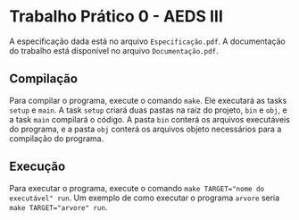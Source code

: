 # Trabalho Prático 0 - AEDS III

A especificação dada está no arquivo `Especificação.pdf`. A documentação do trabalho está disponível no arquivo `Documentação.pdf`.

## Compilação

Para compilar o programa, execute o comando `make`. Ele executará as tasks `setup` e `main`. A task `setup` criará duas pastas na raíz do projeto, `bin` e `obj`, e a task `main` compilará o código. A pasta `bin` conterá os arquivos executáveis do programa, e a pasta `obj` conterá os arquivos objeto necessários para a compilação do programa.

## Execução

Para executar o programa, execute o comando `make TARGET="nome do executável" run`. Um exemplo de como executar o programa `arvore` seria `make TARGET="arvore" run`.
